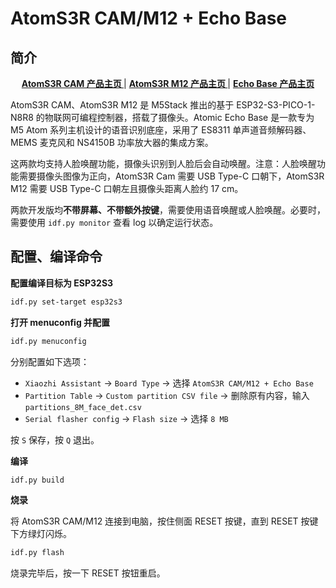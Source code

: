 # AtomS3R CAM/M12 + Echo Base

## 简介

<div align="center">
    <a href="https://docs.m5stack.com/zh_CN/core/AtomS3R%20Cam"><b> AtomS3R CAM 产品主页 </b></a>
    |
    <a href="https://docs.m5stack.com/zh_CN/core/AtomS3R-M12"><b> AtomS3R M12 产品主页 </b></a>
    |
    <a href="https://docs.m5stack.com/zh_CN/atom/Atomic%20Echo%20Base"><b> Echo Base 产品主页 </b></a>
</div>

AtomS3R CAM、AtomS3R M12 是 M5Stack 推出的基于 ESP32-S3-PICO-1-N8R8 的物联网可编程控制器，搭载了摄像头。Atomic Echo Base 是一款专为 M5 Atom 系列主机设计的语音识别底座，采用了 ES8311 单声道音频解码器、MEMS 麦克风和 NS4150B 功率放大器的集成方案。

这两款均支持人脸唤醒功能，摄像头识别到人脸后会自动唤醒。注意：人脸唤醒功能需要摄像头图像为正向，AtomS3R Cam 需要 USB Type-C 口朝下，AtomS3R M12 需要 USB Type-C 口朝左且摄像头距离人脸约 17 cm。

两款开发版均**不带屏幕、不带额外按键**，需要使用语音唤醒或人脸唤醒。必要时，需要使用 `idf.py monitor` 查看 log 以确定运行状态。

## 配置、编译命令

**配置编译目标为 ESP32S3**

```bash
idf.py set-target esp32s3
```

**打开 menuconfig 并配置**

```bash
idf.py menuconfig
```

分别配置如下选项：

- `Xiaozhi Assistant` → `Board Type` → 选择 `AtomS3R CAM/M12 + Echo Base`
- `Partition Table` → `Custom partition CSV file` → 删除原有内容，输入 `partitions_8M_face_det.csv`
- `Serial flasher config` → `Flash size` → 选择 `8 MB`

按 `S` 保存，按 `Q` 退出。

**编译**

```bash
idf.py build
```

**烧录**

将 AtomS3R CAM/M12 连接到电脑，按住侧面 RESET 按键，直到 RESET 按键下方绿灯闪烁。

```bash
idf.py flash
```

烧录完毕后，按一下 RESET 按钮重启。
